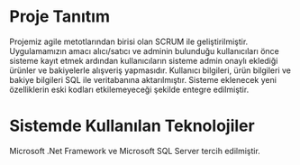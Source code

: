 # Proje Tanıtım
Projemiz agile metotlarından birisi olan SCRUM ile geliştirilmiştir. Uygulamamızın amacı alıcı/satıcı ve adminin bulunduğu kullanıcıları önce sisteme kayıt etmek ardından kullanıcıların sisteme admin onaylı eklediği ürünler ve bakiyelerle alışveriş yapmasıdır. Kullanıcı bilgileri, ürün bilgileri ve bakiye bilgileri SQL ile veritabanına aktarılmıştır. Sisteme eklenecek yeni özelliklerin eski kodları etkilemeyeceği şekilde entegre edilmiştir.


# Sistemde Kullanılan Teknolojiler
Microsoft .Net Framework ve Microsoft SQL Server tercih edilmiştir.
